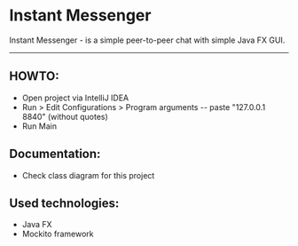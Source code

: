 # Instant Messenger

Instant Messenger - is a simple peer-to-peer chat with simple Java FX GUI.

---

## HOWTO:
  * Open project via IntelliJ IDEA
  * Run > Edit Configurations > Program arguments -- paste "127.0.0.1 8840" (without quotes)
  * Run Main

## Documentation:
  * Check class diagram for this project

## Used technologies:
  * Java FX
  * Mockito framework
